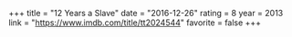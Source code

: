 +++
title = "12 Years a Slave"
date = "2016-12-26"
rating = 8
year = 2013
link = "https://www.imdb.com/title/tt2024544"
favorite = false
+++
